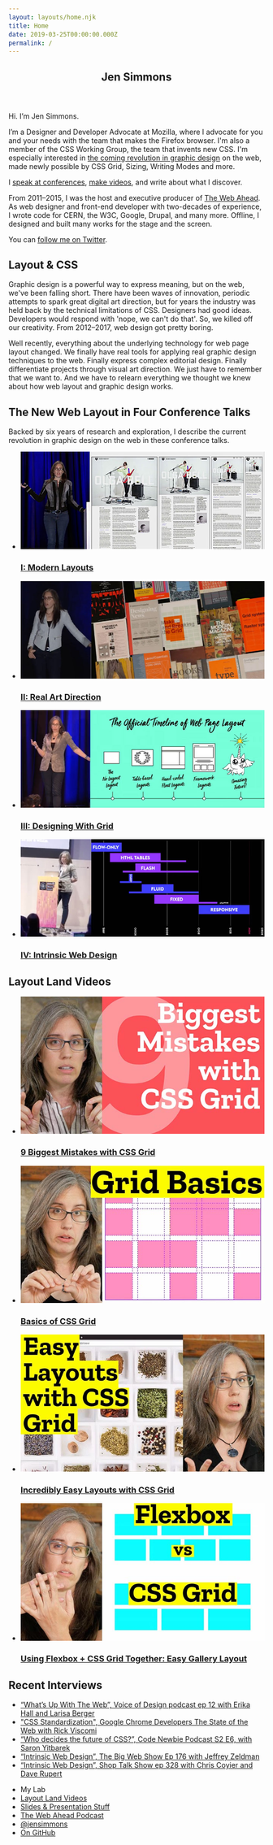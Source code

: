 ```yaml
---
layout: layouts/home.njk
title: Home
date: 2019-03-25T00:00:00.000Z
permalink: /
---
```

<header>
<h2 class="name">
<span>J</span><span>e</span><span>n</span>
<span>S</span><span>i</span><span>m</span><span>m</span><span>o</span><span>n</span><span>s</span>
</h2>
</header>


<div class="intro">
Hi. I’m Jen Simmons.

I’m a Designer and Developer Advocate at Mozilla, where I advocate for you and your needs with the team that makes the Firefox browser. I'm also a member of the CSS Working Group, the team that invents new CSS. I'm especially interested in [the coming revolution in graphic design](https://labs.jensimmons.com/) on the web, made newly possible by CSS Grid, Sizing, Writing Modes and more.

I [speak at conferences](https://talks.jensimmons.com), [make videos](http://youtube.com/layoutland), and write about what I discover. 

From 2011–2015, I was the host and executive producer of [The Web Ahead](http://thewebahead.net). As web designer and front-end developer with two-decades of experience, I wrote code for CERN, the W3C, Google, Drupal, and many more. Offline, I designed and built many works for the stage and the screen.

You can [follow me on Twitter](twitter.com/jensimmons).

</div>

<article class="layout">
<h1>Layout & CSS</h1>
<div class="wrapper">
<section class="layout-intro">

<p>Graphic design is a powerful way to express meaning, but on the web, we've been falling short. There have been waves of innovation, periodic attempts to spark great digital art direction, but for years the industry was held back by the technical limitations of CSS. Designers had good ideas. Developers would respond with 'nope, we can't do that'. So, we killed off our creativity. From 2012–2017, web design got pretty boring. </p>

<p>Well recently, everything about the underlying technology for web page layout changed. We finally have real tools for applying real graphic design techniques to the web. Finally express complex editorial design. Finally differentiate projects through visual art direction. We just have to remember that we want to. And we have to relearn everything we thought we knew about how web layout and graphic design works.</p>
</section>

<section class="presentation-videos">
<h2>The New Web Layout in Four Conference Talks</h2> 
<p>Backed by six years of research and exploration, I describe the current revolution in graphic design on the web in these  conference talks.</p>
<ul class="video-list">
<li class="card"><a href="https://youtu.be/jreccgYLfx8">
<img src="/static/img/presentions/2015.jpg" alt="">
<h3>I: Modern Layouts</h3>
</a></li>
<li class="card"><a href="https://youtu.be/aYgMExb-mlo">
<img src="/static/img/presentions/2016.jpg" alt="">
<h3>II: Real Art Direction</h3>
</a></li>
<li class="card"><a href="https://youtu.be/t0b3uBoDkBs">
<img src="/static/img/presentions/2017.jpg" alt="">
<h3>III: Designing With Grid</h3>
</a></li>
<li class="card"><a href="https://youtu.be/jBwBACbRuGY">
<img src="/static/img/presentions/2018.jpg" alt="">
<h3>IV: Intrinsic Web Design</h3>
</a></li>
</ul>
</section>

<section class="layout-land">
<h2>Layout Land Videos</h2>
<ul>
  <li class="video"><a href="https://youtu.be/0Gr1XSyxZy0">
	<img src="/static/img/layoutlandvideos/9_mistakes.jpg" alt="">
	<h3>9 Biggest Mistakes with CSS Grid</h3>
  </a></li>

  <li class="video"><a href="https://youtu.be/FEnRpy9Xfes">
	<img src="/static/img/layoutlandvideos/grid-basics.jpg" alt="">
	<h3>Basics of CSS Grid</h3>
  </a></li>
  
  <li class="video"><a href="https://youtu.be/tFKrK4eAiUQ">
	<img src="/static/img/layoutlandvideos/easy_layouts.jpg" alt="">
	<h3>Incredibly Easy Layouts with CSS Grid</h3>
  </a></li>
  
  <li class="video"><a href="https://youtu.be/dQHtT47eH0M">
	<img src="/static/img/layoutlandvideos/flexbox_vs_grid.jpg" alt="">
	<h3>Using Flexbox + CSS Grid Together: Easy Gallery Layout</h3>
  </a></li>
</ul>
<a href="https://www.youtube.com/layoutland"Many more videos on Layout Land ></a>
</section>

</div>
</article>


<section class="layout-interviews">
<h2>Recent Interviews</h2>
<ul>
<li><a href="https://vod.podbean.com/e/episode-12-what’s-up-with-the-web/">“What’s Up With The Web”, Voice of Design podcast ep 12 with Erika Hall and Larisa Berger</a></li>
<li><a href="https://youtu.be/TQ7NqpFMbFs">"CSS Standardization", Google Chrome Developers The State of the Web with Rick Viscomi</a></li>
<li><a href="https://www.codenewbie.org/podcast/who-decides-the-future-of-css">“Who decides the future of CSS?”, Code Newbie Podcast S2 E6, with Saron Yitbarek</a></li>
<li><a href="http://5by5.tv/bigwebshow/176">“Intrinsic Web Design”, The Big Web Show Ep 176 with Jeffrey Zeldman</a></li>
<li><a href="https://shoptalkshow.com/episodes/328-jen-simmons-intrinsic-web-design/">“Intrinsic Web Design”, Shop Talk Show ep 328 with Chris Coyier and Dave Rupert </a></li>
</section>


<nav>
<ul>
<li><a href="https://labs.jensimmons.com"></a>My Lab</li>
<li><a href="https://www.youtube.com/layoutland">Layout Land Videos</a></li>
<li><a href="http://talks.jensimmons.com">Slides & Presentation Stuff</a></li>
<li><a href="http://thewebahead.net">The Web Ahead Podcast</a></li>
<li><a href="https://twitter.com/jensimmons">@jensimmons</a></li>
<li><a href="https://github.com/jensimmons">On GitHub</a></li>
</ul>
</nav>


